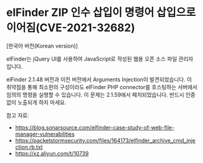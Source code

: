 # elFinder ZIP 인수 삽입이 명령어 삽입으로 이어짐(CVE-2021-32682)

[한국어 버전(Korean version)]

elFinder는 jQuery UI를 사용하여 JavaScript로 작성된 웹용 오픈 소스 파일 관리자입니다.

elFinder 2.1.48 버전과 이전 버전에서 Arguments Injection이 발견되었습니다. 이 취약점을 통해 최소한의 구성이라도 elFinder PHP connector를 호스팅하는 서버에서 임의의 명령을 실행할 수 있습니다. 이 문제는 2.1.59에서 패치되었습니다. 반드시 인증 없이 노출되게 하지 마세요.

참고 자료:

* https://blog.sonarsource.com/elfinder-case-study-of-web-file-manager-vulnerabilities
* https://packetstormsecurity.com/files/164173/elfinder_archive_cmd_injection.rb.txt
* https://xz.aliyun.com/t/10739
